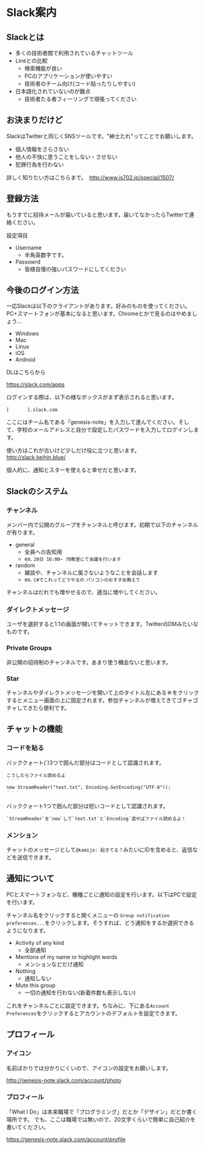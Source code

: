 # Slack案内

## Slackとは

- 多くの技術者間で利用されているチャットツール
- Lineとの比較
    - 検索機能が良い
    - PCのアプリケーションが使いやすい
    - 技術者のチーム向け(コード貼ったりしやすい)
- 日本語化されていないのが難点
    - 技術者たる者フィーリングで頑張ってください


## お決まりだけど

SlackはTwitterと同じくSNSツールです。"紳士たれ"ってことでお願いします。

- 個人情報をさらさない
- 他人の不快に思うことをしない・させない
- 犯罪行為を行わない

詳しく知りたい方はこちらまで。　http://www.is702.jp/special/1507/


## 登録方法

もうすでに招待メールが届いていると思います。届いてなかったらTwitterで連絡ください。

設定項目

- Username
    - 半角英数字です。
- Passowrd
    - 皆様自慢の強いパスワードにしてください


## 今後のログイン方法

一応Slackは以下のクライアントがあります。好みのものを使ってください。PC+スマートフォンが基本になると思います。Chromeとかで見るのはやめましょう…

- Windows
- Mac
- Linux
- iOS
- Android

DLはこちらから

https://slack.com/apps

ログインする際は、以下の様なボックスがまず表示されると思います。

```
[　　　　].slack.com
```

ここにはチーム名である「genesis-note」を入力して進んでください。そして、学校のメールアドレスと自分で設定したパスワードを入力してログインします。

使い方はこれが古いけど少しだけ役に立つと思います。
http://slack.keihin.blue/

個人的に、通知とスターを使えると幸せだと思います。


## Slackのシステム

### チャンネル

メンバー内で公開のグループをチャンネルと呼びます。初期で以下のチャンネルが有ります。

- general
    - 全員への告知用
    - ex. `20日 16:00~ 7B教室にて会議を行います`
- random
    - 雑談や、チャンネルに属さないようなことを会話します
    - ex. `C#でこれってどうやるの` `パソコンのおすすめ教えて`

チャンネルはだれでも増やせるので、適当に増やしてください。

### ダイレクトメッセージ

ユーザを選択すると1:1の画面が開いてチャットできます。TwitterのDMみたいなものです。

### Private Groups

非公開の招待制のチャンネルです。あまり使う機会ないと思います。

### Star

チャンネルやダイレクトメッセージを開いて上のタイトル左にある☆をクリックするとメニュー画面の上に固定されます。参加チャンネルが増えてきてゴチャゴチャしてきたら便利です。


## チャットの機能

### コードを貼る

バッククォート(`)3つで囲んだ部分はコードとして認識されます。

```
こうしたらファイル読めるよ
｀｀｀
new StreamReader("text.txt", Encoding.GetEncoding("UTF-8"));
｀｀｀
```

バッククォート1つで囲んだ部分は短いコードとして認識されます。

```
`StreamReader`を`new`して`text.txt`と`Encoding`渡せばファイル読めるよ！
```

### メンション

チャットのメッセージとして`@kamijo: 起きてる？`みたいにIDを含めると、返信などを送信できます。


## 通知について

PCとスマートフォンなど、機種ごとに通知の設定を行います。以下はPCで設定を行います。

チャンネル名をクリックすると開くメニューの `Group notification preferences...`をクリックします。そうすれば、どう通知をするか選択できるようになります。

- Activity of any kind
    - 全部通知
- Mentions of my name or highlight words
    - メンションなどだけ通知
- Nothing
    - 通知しない
- Mute this group
    - 一切の通知を行わない(新着件数も表示しない)

これをチャンネルごとに設定できます。ちなみに、下にある`Account Preferences`をクリックするとアカウントのデフォルトを設定できます。


## プロフィール

### アイコン

名前ばかりでは分かりにくいので、アイコンの設定をお願いします。

http://genesis-note.slack.com/account/photo


### プロフィール

「What I Do」は本来職場で「プログラミング」だとか「デザイン」だとか書く場所です。
でも、ここは職場では無いので、20文字くらいで簡単に自己紹介を書いてください。

https://genesis-note.slack.com/account/profile
